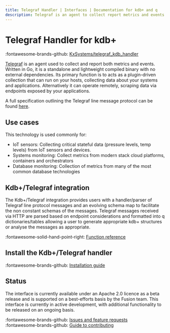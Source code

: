 ```yaml
---
title: Telegraf Handler | Interfaces | Documentation for kdb+ and q
description: Telegraf is an agent to collect report metrics and events 
---
```


# Telegraf Handler for kdb+

:fontawesome-brands-github:
[KxSystems/telegraf_kdb_handler](https://github.com/KxSystems/telegraf_kdb_handler)

[Telegraf](https://www.influxdata.com/time-series-platform/telegraf/) is an agent used to collect and report both metrics and events. Written in Go, it is a standalone and lightweight compiled binary with no external dependencies. Its primary function is to acts as a plugin-driven collection that can run on your hosts, collecting data about your systems and applications. Alternatively it can operate remotely, scraping data via endpoints exposed by your applications.

A full specification outlining the Telegraf line message protocol can be found [here](https://docs.influxdata.com/influxdb/v2.0/reference/syntax/line-protocol/).

## Use cases

This technology is used commonly for:

- IoT sensors: Collecting critical stateful data (pressure levels, temp levels) from IoT sensors and devices.
- Systems monitoring: Collect metrics from modern stack cloud platforms, containers and orchestrators
- Database monitoring: Collection of metrics from many of the most common database technologies

## Kdb+/Telegraf integration

The Kdb+/Telegraf integration provides users with a handler/parser of Telegraf line protocol messages and an evolving schema map to facilitate the non constant schemas of the messages. Telegraf messages received via HTTP are parsed based on endpoint considerations and formatted into q dictionaries/tables allowing a user to generate appropriate kdb+ structures or analyse the messages as appropriate.

:fontawesome-solid-hand-point-right: [Function reference](reference.md)

## Install the Kdb+/Telegraf handler

:fontawesome-brands-github: 
[Installation guide](https://github.com/KxSystems/telegraf_kdb_handler#installation)

## Status

The interface is currently available under an Apache 2.0 licence as a beta release and is supported on a best-efforts basis by the Fusion team. This interface is currently in active development, with additional functionality to be released on an ongoing basis.

:fontawesome-brands-github: 
[Issues and feature requests](https://github.com/KxSystems/telegraf_kdb_handler/issues) 
<br>
:fontawesome-brands-github: 
[Guide to contributing](https://github.com/KxSystems/telegraf_kdb_handler/blob/master/CONTRIBUTING.md)
